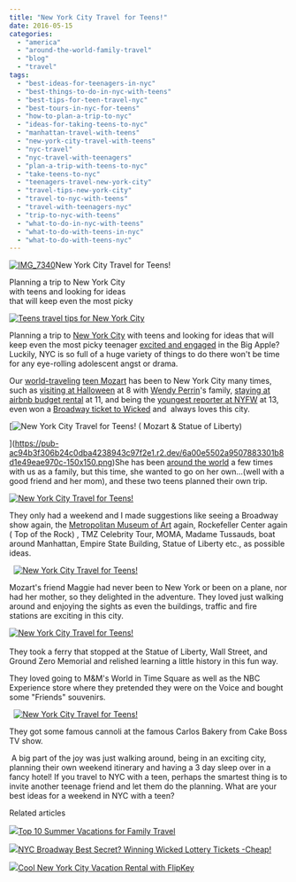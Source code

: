 ```yaml
---
title: "New York City Travel for Teens!"
date: 2016-05-15
categories: 
  - "america"
  - "around-the-world-family-travel"
  - "blog"
  - "travel"
tags: 
  - "best-ideas-for-teenagers-in-nyc"
  - "best-things-to-do-in-nyc-with-teens"
  - "best-tips-for-teen-travel-nyc"
  - "best-tours-in-nyc-for-teens"
  - "how-to-plan-a-trip-to-nyc"
  - "ideas-for-taking-teens-to-nyc"
  - "manhattan-travel-with-teens"
  - "new-york-city-travel-with-teens"
  - "nyc-travel"
  - "nyc-travel-with-teenagers"
  - "plan-a-trip-with-teens-to-nyc"
  - "take-teens-to-nyc"
  - "teenagers-travel-new-york-city"
  - "travel-tips-new-york-city"
  - "travel-to-nyc-with-teens"
  - "travel-with-teenagers-nyc"
  - "trip-to-nyc-with-teens"
  - "what-to-do-in-nyc-with-teens"
  - "what-to-do-with-teens-in-nyc"
  - "what-to-do-with-teens-nyc"
---
```


[![IMG_7340](https://pub-ac94b3f306b24c0dba4238943c97f2e1.r2.dev/6a00e5502a9507883301bb08fd725d970d.jpg "IMG_7340")](https://pub-ac94b3f306b24c0dba4238943c97f2e1.r2.dev/6a00e5502a9507883301bb08fd725d970d.jpg)New York City Travel for Teens!   
  
  
Planning a trip to New York City  
with teens and looking for ideas   
that will keep even the most picky

<!--more-->  
[![Teens travel tips for New York City ](https://pub-ac94b3f306b24c0dba4238943c97f2e1.r2.dev/6a00e5502a9507883301bb08fe6794970d.png "Teens travel tips for New York City ")](https://pub-ac94b3f306b24c0dba4238943c97f2e1.r2.dev/6a00e5502a9507883301bb08fe6794970d.png)  
  
  
Planning a trip to [New York City](http://soultravelers3new.local/2014/09/cool-new-york-city-vacation-rental-with-flipkey.html "new york city filpkey rental ") with teens and looking for ideas that will keep even the most picky teenager [excited and engaged](http://soultravelers3new.local/2014/09/mozart-is-youngest-reporter-at-new-york-fashion-week.html "teen reporting at New York fashion week") in the Big Apple? Luckily, NYC is so full of a huge variety of things to do there won't be time for any eye-rolling adolescent angst or drama.   
  
Our [world-traveling](http://soultravelers3new.local/2013/09/the-most-well-traveled-child-in-the-whole-world.html "most traveled child in the world") [teen Mozart](http://soultravelers3new.local/2015/02/teen-mozart-singing-red-carpet-grammys.html "Teen Mozart singer, actress, traveler") has been to New York City many times, such as [visiting at Halloween](http://soultravelers3new.local/2009/10/best-halloween-europe-or-us-conde-nast-youtube-video-social-media-twitter-nyc-wendy-perrin.html "visiting NYC at Halloween with Wendy Perrin") at 8 with [Wendy Perrin](http://www.wendyperrin.com "wendy perrin")'s family, [staying at airbnb budget rental](http://soultravelers3new.local/2011/08/airbnb-best-budget-lodging-for-nyc.html "airbnb nyc stay ") at 11, and being the [youngest reporter at NYFW](http://soultravelers3new.local/2014/09/mozarts-adventures-during-new-york-fashion-week.html "mozart was youngest reporter at NYFW") at 13, even won a [Broadway ticket to Wicked](http://soultravelers3new.local/2014/09/nyc-broadway-best-secret-winning-wicked-lottery-tickets-cheap.html "how to win a broadway ticket to wicked") and  always loves this city.   
  
  

[![New York City Travel for Teens!  ( Mozart & Statue of Liberty) ](https://pub-ac94b3f306b24c0dba4238943c97f2e1.r2.dev/6a00e5502a9507883301b8d1e49eae970c.png "New York City Travel for Teens!  ( Mozart & Statue of Liberty) ")  
  
](https://pub-ac94b3f306b24c0dba4238943c97f2e1.r2.dev/6a00e5502a9507883301b8d1e49eae970c-150x150.png)She has been [around the world](http://soultravelers3new.local/2012/12/around-the-world-family-travel.html "family traveling around the world ") a few times with us as a family, but this time, she wanted to go on her own...(well with a good friend and her mom), and these two teens planned their own trip.   
  
[![New York City Travel for Teens! ](https://pub-ac94b3f306b24c0dba4238943c97f2e1.r2.dev/6a00e5502a9507883301b7c85ae27f970b.png "New York City Travel for Teens! ")](https://pub-ac94b3f306b24c0dba4238943c97f2e1.r2.dev/6a00e5502a9507883301b7c85ae27f970b.png)

They only had a weekend and I made suggestions like seeing a Broadway show again, the [Metropolitan Museum of Art](http://soultravelers3new.local/2009/09/family-travel-photo-nyc-usa-metropolitan-museum-of-art-egyptian.html "kids at Metropolitan Museum of Art nyc") again, Rockefeller Center again ( Top of the Rock) , TMZ Celebrity Tour, MOMA, Madame Tussauds, boat around Manhattan, Empire State Building, Statue of Liberty etc., as possible ideas. 

  [![New York City Travel for Teens! ](https://pub-ac94b3f306b24c0dba4238943c97f2e1.r2.dev/6a00e5502a9507883301b8d1e4a931970c.png "New York City Travel for Teens! ")](https://pub-ac94b3f306b24c0dba4238943c97f2e1.r2.dev/6a00e5502a9507883301b8d1e4a931970c.png)  
  
Mozart's friend Maggie had never been to New York or been on a plane, nor had her mother, so they delighted in the adventure. They loved just walking around and enjoying the sights as even the buildings, traffic and fire stations are exciting in this city.

[![New York City Travel for Teens!  ](https://pub-ac94b3f306b24c0dba4238943c97f2e1.r2.dev/6a00e5502a9507883301bb08fe725a970d.png "New York City Travel for Teens!  ")](https://pub-ac94b3f306b24c0dba4238943c97f2e1.r2.dev/6a00e5502a9507883301bb08fe725a970d.png)  
   
They took a ferry that stopped at the Statue of Liberty, Wall Street, and Ground Zero Memorial and relished learning a little history in this fun way.  
  
They loved going to M&M's World in Time Square as well as the NBC Experience store where they pretended they were on the Voice and bought some "Friends" souvenirs. 

  [![New York City Travel for Teens! ](https://pub-ac94b3f306b24c0dba4238943c97f2e1.r2.dev/6a00e5502a9507883301bb08fe7277970d.png "New York City Travel for Teens! ")](https://pub-ac94b3f306b24c0dba4238943c97f2e1.r2.dev/6a00e5502a9507883301bb08fe7277970d.png)

They got some famous cannoli at the famous Carlos Bakery from Cake Boss TV show. 

 A big part of the joy was just walking around, being in an exciting city, planning their own weekend itinerary and having a 3 day sleep over in a fancy hotel! If you travel to NYC with a teen, perhaps the smartest thing is to invite another teenage friend and let them do the planning. What are your best ideas for a weekend in NYC with a teen? 

Related articles

[![](http://i.zemanta.com/277908180_80_80.jpg)](http://soultravelers3new.local/2014/06/top-10-summer-vacations-for-family-travel-.html)[Top 10 Summer Vacations for Family Travel](http://soultravelers3new.local/2014/06/top-10-summer-vacations-for-family-travel-.html)

[![](http://i.zemanta.com/300494144_80_80.jpg)](http://soultravelers3new.local/2014/09/nyc-broadway-best-secret-winning-wicked-lottery-tickets-cheap.html)[NYC Broadway Best Secret? Winning Wicked Lottery Tickets -Cheap!](http://soultravelers3new.local/2014/09/nyc-broadway-best-secret-winning-wicked-lottery-tickets-cheap.html)

[![](http://i.zemanta.com/299058683_80_80.jpg)](http://soultravelers3new.local/2014/09/cool-new-york-city-vacation-rental-with-flipkey.html)[Cool New York City Vacation Rental with FlipKey](http://soultravelers3new.local/2014/09/cool-new-york-city-vacation-rental-with-flipkey.html)
